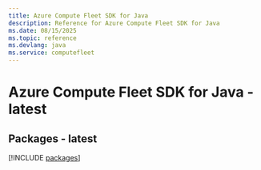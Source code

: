```yaml
---
title: Azure Compute Fleet SDK for Java
description: Reference for Azure Compute Fleet SDK for Java
ms.date: 08/15/2025
ms.topic: reference
ms.devlang: java
ms.service: computefleet
---
```

# Azure Compute Fleet SDK for Java - latest
## Packages - latest
[!INCLUDE [packages](compute-fleet-index.md)]